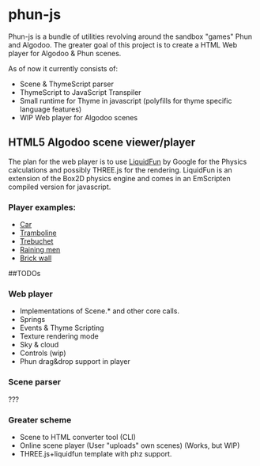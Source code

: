 # phun-js
Phun-js is a bundle of utilities revolving around the sandbox "games" Phun and Algodoo.
The greater goal of this project is to create a HTML Web player for Algodoo & Phun scenes.

As of now it currently consists of:
- Scene & ThymeScript parser
- ThymeScript to JavaScript Transpiler
- Small runtime for Thyme in javascript (polyfills for thyme specific language features)
- WIP Web player for Algodoo scenes

## HTML5 Algodoo scene viewer/player
The plan for the web player is to use [LiquidFun](https://github.com/google/liquidfun) by Google for the Physics calculations and possibly THREE.js for the rendering. LiquidFun is an extension of the Box2D physics engine and comes in an EmScripten compiled version for javascript.

### Player examples:
   + [Car](https://ejth.github.io/phun-js-box2d/lib/player/index.html?scene=car.phz)
   + [Tramboline](https://ejth.github.io/phun-js-box2d/lib/player/index.html?scene=tramboline.phz)
   + [Trebuchet](https://ejth.github.io/phun-js-box2d/lib/player/index.html?scene=Trebuchet.phz)
   + [Raining men](https://ejth.github.io/phun-js-box2d/lib/player/index.html?scene=rainingmen.phz)
   + [Brick wall](https://ejth.github.io/phun-js-box2d/lib/player/index.html?scene=BrickWallTest.phz)


##TODOs

### Web player
   + Implementations of Scene.* and other core calls.
   + Springs
   + Events & Thyme Scripting
   + Texture rendering mode
   + Sky & cloud
   + Controls (wip)
   + Phun drag&drop support in player

### Scene parser
   ???

### Greater scheme
   + Scene to HTML converter tool (CLI)
   + Online scene player (User "uploads"  own scenes) (Works, but WIP)
   + THREE.js+liquidfun template with phz support.
